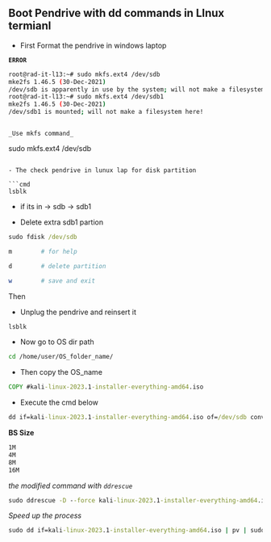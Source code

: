 ## Boot Pendrive with dd commands in LInux termianl


- First Format the pendrive in windows laptop

**`ERROR`**

```bash
root@rad-it-l13:~# sudo mkfs.ext4 /dev/sdb
mke2fs 1.46.5 (30-Dec-2021)
/dev/sdb is apparently in use by the system; will not make a filesystem here!
root@rad-it-l13:~# sudo mkfs.ext4 /dev/sdb1
mke2fs 1.46.5 (30-Dec-2021)
/dev/sdb1 is mounted; will not make a filesystem here!
```

```

_Use mkfs command_

```
sudo mkfs.ext4 /dev/sdb
``` 

- The check pendrive in lunux lap for disk partition

```cmd
lsblk
```
* if its in -> sdb -> sdb1

- Delete extra sdb1 partion

```cmd
sudo fdisk /dev/sdb
```
```bash
m        # for help

d        # delete partition

w        # save and exit
```

Then

- Unplug the pendrive and reinsert it

```cmd
lsblk
```

- Now go to OS dir path

```bash
cd /home/user/OS_folder_name/
```

- Then copy the OS_name

```cmd
COPY #kali-linux-2023.1-installer-everything-amd64.iso
```
- Execute the cmd below

```cmd
dd if=kali-linux-2023.1-installer-everything-amd64.iso of=/dev/sdb conv=fsync bs=4M
```
**BS Size**
```bash
1M
4M
8M
16M
```

_the modified command with `ddrescue`_

```cmd
sudo ddrescue -D --force kali-linux-2023.1-installer-everything-amd64.iso /dev/sdb
```

_Speed up the process_

```cmd
sudo dd if=kali-linux-2023.1-installer-everything-amd64.iso | pv | sudo dd of=/dev/sdb bs=4M
```
